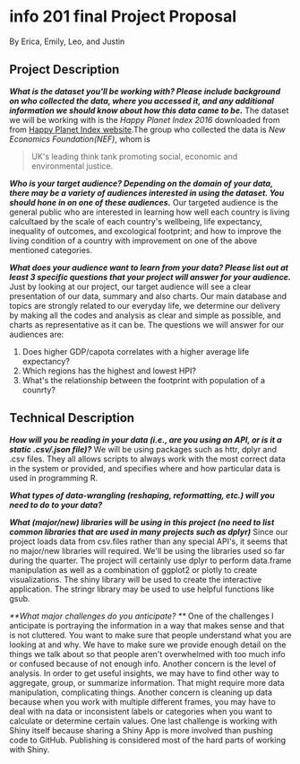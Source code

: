 # info 201 final Project Proposal
By Erica, Emily, Leo, and Justin

## Project Description
_**What is the dataset you'll be working with?  Please include background on who collected the data, where you accessed it, and any additional information we should know about how this data came to be.**_
  The dataset we will be working with is the _Happy Planet Index 2016_ downloaded from from [Happy Planet Index website](http://happyplanetindex.org//).The group who collected the data is _New Economics Foundation(NEF)_, whom is 
  >  UK's leading think tank promoting social, economic and environmental justice.
  
_**Who is your target audience?  Depending on the domain of your data, there may be a variety of audiences interested in using the dataset.  You should hone in on one of these audiences.**_
  Our targeted audience is the general public who are interested in learning how well each country is living calcultaed by the scale of each country's wellbeing, life expectancy, inequality of outcomes, and excological footprint; and how to improve the living condition of a country with improvement on one of the above mentioned categories.

_**What does your audience want to learn from your data?  Please list out at least 3 specific questions that your project will answer for your audience.**_
  Just by looking at our project, our target audience will see a clear presentation of our data, summary and also charts. Our main database and topics are strongly related to our everyday life, we determine our delivery by making all the codes and analysis as clear and simple as possible, and charts as representative as it can be. The questions we will answer for our audiences are: 
  1. Does higher GDP/capota correlates with a higher average life expectancy? 
  2. Which regions has the highest and lowest HPI? 
  3. What's the relationship between the footprint with population of a counrty?

## Technical Description
_**How will you be reading in your data (i.e., are you using an API, or is it a static .csv/.json file)?**_
  We will be using packages such as httr, dplyr and .csv files. They all allows scripts to always work with the most correct data in the system or provided, and specifies where and how particular data is used in programming R.

_**What types of data-wrangling (reshaping, reformatting, etc.) will you need to do to your data?**_

_**What (major/new) libraries will be using in this project (no need to list common libraries that are used in many projects such as dplyr)**_
  Since our project loads data from csv.files rather than any special API's, it seems that no major/new libraries will required. We'll be using the libraries used so far during the quarter. The project will certainly use dplyr to perform data.frame manipulation as well as a combination of ggplot2 or plotly to create visualizations. The shiny library will be used to create the interactive application.  The stringr library may be used to use helpful functions like gsub.

_**What major challenges do you anticipate? **_
  One of the challenges I anticipate is portraying the information in a way that makes sense and that is not cluttered. You want to make sure that people understand what you are looking at and why. We have to make sure we provide enough detail on the things we talk about so that people aren't overwhelmed with too much info or confused because of not enough info. Another concern is the level of analysis. In order to get useful insights, we may have to find other way to aggregate, group, or summarize information. That might require more data manipulation, complicating things. Another concern is cleaning up data because when you work with multiple different frames, you may have to deal with na data or inconsistent labels or categories when you want to calculate or determine certain values. One last challenge is working with Shiny itself because sharing a Shiny App is more involved than pushing code to GitHub. Publishing is considered most of the hard parts of working with Shiny.